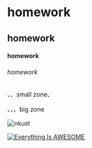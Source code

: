 # homework
## homework
#### homework
###### homework


 、、small zone、

、、、big zone

![nkust](https://github.com/user-attachments/assets/1b750c33-7f74-442b-a1c0-78914e0829fa)

[![Everything Is AWESOME](https://img.youtube.com/vi/StTqXEQ2l-Y/0.jpg)](https://www.youtube.com/watch?v=StTqXEQ2l-Y "Everything Is AWESOME")

